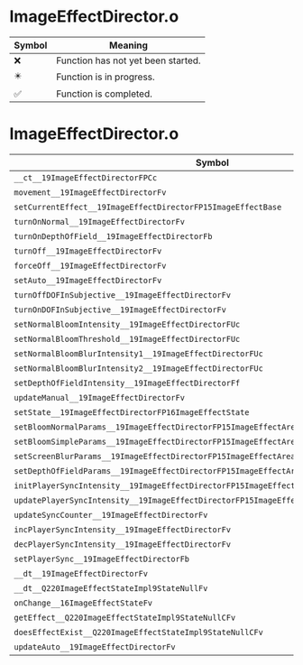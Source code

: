 # ImageEffectDirector.o
| Symbol | Meaning 
| ------------- | ------------- 
| :x: | Function has not yet been started. 
| :eight_pointed_black_star: | Function is in progress. 
| :white_check_mark: | Function is completed. 


# ImageEffectDirector.o
| Symbol | Decompiled? |
| ------------- | ------------- |
| `__ct__19ImageEffectDirectorFPCc` | :x: |
| `movement__19ImageEffectDirectorFv` | :x: |
| `setCurrentEffect__19ImageEffectDirectorFP15ImageEffectBase` | :x: |
| `turnOnNormal__19ImageEffectDirectorFv` | :x: |
| `turnOnDepthOfField__19ImageEffectDirectorFb` | :x: |
| `turnOff__19ImageEffectDirectorFv` | :x: |
| `forceOff__19ImageEffectDirectorFv` | :x: |
| `setAuto__19ImageEffectDirectorFv` | :x: |
| `turnOffDOFInSubjective__19ImageEffectDirectorFv` | :x: |
| `turnOnDOFInSubjective__19ImageEffectDirectorFv` | :x: |
| `setNormalBloomIntensity__19ImageEffectDirectorFUc` | :x: |
| `setNormalBloomThreshold__19ImageEffectDirectorFUc` | :x: |
| `setNormalBloomBlurIntensity1__19ImageEffectDirectorFUc` | :x: |
| `setNormalBloomBlurIntensity2__19ImageEffectDirectorFUc` | :x: |
| `setDepthOfFieldIntensity__19ImageEffectDirectorFf` | :x: |
| `updateManual__19ImageEffectDirectorFv` | :x: |
| `setState__19ImageEffectDirectorFP16ImageEffectState` | :x: |
| `setBloomNormalParams__19ImageEffectDirectorFP15ImageEffectArea` | :x: |
| `setBloomSimpleParams__19ImageEffectDirectorFP15ImageEffectArea` | :x: |
| `setScreenBlurParams__19ImageEffectDirectorFP15ImageEffectArea` | :x: |
| `setDepthOfFieldParams__19ImageEffectDirectorFP15ImageEffectArea` | :x: |
| `initPlayerSyncIntensity__19ImageEffectDirectorFP15ImageEffectAreaP16ImageEffectState` | :x: |
| `updatePlayerSyncIntensity__19ImageEffectDirectorFP15ImageEffectAreaP16ImageEffectState` | :x: |
| `updateSyncCounter__19ImageEffectDirectorFv` | :x: |
| `incPlayerSyncIntensity__19ImageEffectDirectorFv` | :x: |
| `decPlayerSyncIntensity__19ImageEffectDirectorFv` | :x: |
| `setPlayerSync__19ImageEffectDirectorFb` | :x: |
| `__dt__19ImageEffectDirectorFv` | :x: |
| `__dt__Q220ImageEffectStateImpl9StateNullFv` | :x: |
| `onChange__16ImageEffectStateFv` | :x: |
| `getEffect__Q220ImageEffectStateImpl9StateNullCFv` | :x: |
| `doesEffectExist__Q220ImageEffectStateImpl9StateNullCFv` | :x: |
| `updateAuto__19ImageEffectDirectorFv` | :x: |
